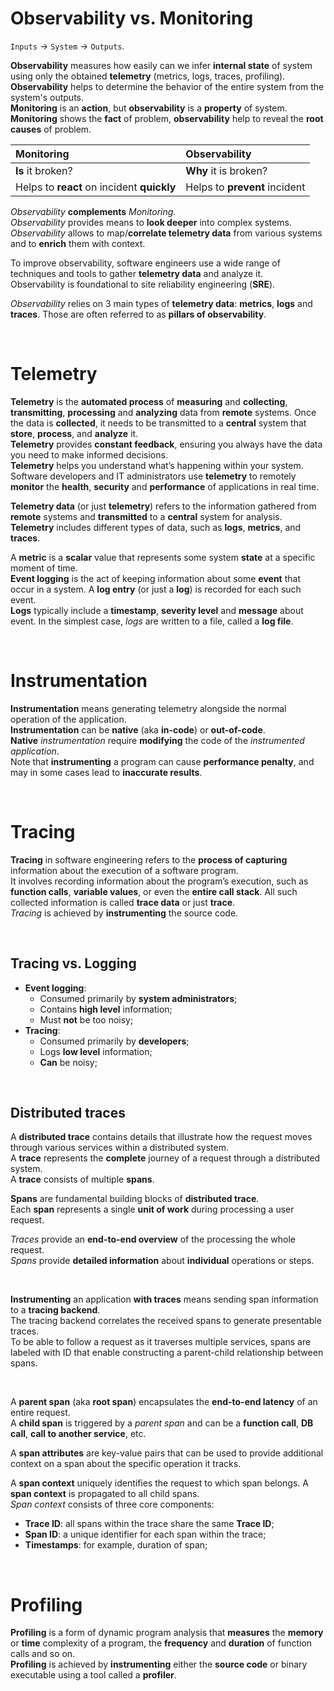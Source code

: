 # Observability vs. Monitoring
`Inputs` -> `System` -> `Outputs`.<br>

**Observability** measures how easily can we infer **internal state** of system using only the obtained **telemetry** (metrics, logs, traces, profiling).<br>
**Observability** helps to determine the behavior of the entire system from the system's outputs.<br>
**Monitoring** is an **action**, but **observability** is a **property** of system.<br>
**Monitoring** shows the **fact** of problem, **observability** help to reveal the **root causes** of problem.<br>

| Monitoring                                 | Observability                 |
|:-------------------------------------------|:------------------------------|
| **Is** it broken?                          | **Why** it is broken?         |
| Helps to **react** on incident **quickly** | Helps to **prevent** incident |

_Observability_ **complements** _Monitoring_.<br>
_Observability_ provides means to **look deeper** into complex systems.<br>
_Observability_ allows to map/**correlate telemetry data** from various systems and to **enrich** them with context.<br>

To improve observability, software engineers use a wide range of techniques and tools to gather **telemetry data** and analyze it.<br>
Observability is foundational to site reliability engineering (**SRE**).<br>

_Observability_ relies on 3 main types of **telemetry data**: **metrics**, **logs** and **traces**. Those are often referred to as **pillars of observability**.<br>

<br>

# Telemetry
**Telemetry** is the **automated process** of **measuring** and **collecting**, **transmitting**, **processing** and **analyzing** data from **remote** systems. Once the data is **collected**, it needs to be transmitted to a **central** system that **store**, **process**, and **analyze** it.<br>
**Telemetry** provides **constant feedback**, ensuring you always have the data you need to make informed decisions.<br>
**Telemetry** helps you understand what’s happening within your system. Software developers and IT administrators use **telemetry** to remotely **monitor** the **health**, **security** and **performance** of applications in real time.<br>

**Telemetry data** (or just **telemetry**) refers to the information gathered from **remote** systems and **transmitted** to a **central** system for analysis.<br>
**Telemetry** includes different types of data, such as **logs**, **metrics**, and **traces**.<br>

A **metric** is a **scalar** value that represents some system **state** at a specific moment of time.<br>
**Event logging** is the act of keeping information about some **event** that occur in a system. A **log entry** (or just a **log**) is recorded for each such event.<br>
**Logs** typically include a **timestamp**, **severity level** and **message** about event. In the simplest case, _logs_ are written to a file, called a **log file**.<br>

<br>

# Instrumentation
**Instrumentation** means generating telemetry alongside the normal operation of the application.<br>
**Instrumentation** can be **native** (aka **in-code**) or **out-of-code**.<br>
**Native** _instrumentation_ require **modifying** the code of the _instrumented application_.<br>
Note that **instrumenting** a program can cause **performance penalty**, and may in some cases lead to **inaccurate results**.<br>

<br>

# Tracing 
**Tracing** in software engineering refers to the **process of capturing** information about the execution of a software program.<br>
It involves recording information about the program’s execution, such as **function calls**, **variable values**, or even the **entire call stack**. All such collected information is called **trace data** or just **trace**.<br>
_Tracing_ is achieved by **instrumenting** the source code.<br>

<br>

## Tracing vs. Logging
- **Event logging**:
  - Consumed primarily by **system administrators**;
  - Contains **high level** information;
  - Must **not** be too noisy;
- **Tracing**:
  - Consumed primarily by **developers**;
  - Logs **low level** information;
  - **Can** be noisy;

<br>

## Distributed traces
A **distributed trace** contains details that illustrate how the request moves through various services within a distributed system.<br>
A **trace** represents the **complete** journey of a request through a distributed system.<br>
A **trace** consists of multiple **spans**.<br>

**Spans** are fundamental building blocks of **distributed trace**.<br>
Each **span** represents a single **unit of work** during processing a user request.<br>

_Traces_ provide an **end-to-end overview** of the processing the whole request.<br>
_Spans_ provide **detailed information** about **individual** operations or steps.<br>

<br>

**Instrumenting** an application **with traces** means sending span information to a **tracing backend**.<br>
The tracing backend correlates the received spans to generate presentable traces.<br>
To be able to follow a request as it traverses multiple services, spans are labeled with ID that enable constructing a parent-child relationship between spans.<br>

<br>

A **parent span** (aka **root span**) encapsulates the **end-to-end latency** of an entire request.<br>
A **child span** is triggered by a _parent span_ and can be a **function call**, **DB call**, **call to another service**, etc.<br>

A **span attributes** are key-value pairs that can be used to provide additional context on a span about the specific operation it tracks.<br>

A **span context** uniquely identifies the request to which span belongs. A **span context** is propagated to all child spans.<br>
_Span context_ consists of three core components:
- **Trace ID**: all spans within the trace share the same **Trace ID**;
- **Span ID**: a unique identifier for each span within the trace;
- **Timestamps**: for example, duration of span;

<br>

# Profiling
**Profiling** is a form of dynamic program analysis that **measures** the **memory** or **time** complexity of a program, the **frequency** and **duration** of function calls and so on.<br>
**Profiling** is achieved by **instrumenting** either the **source code** or binary executable using a tool called a **profiler**.<br>
